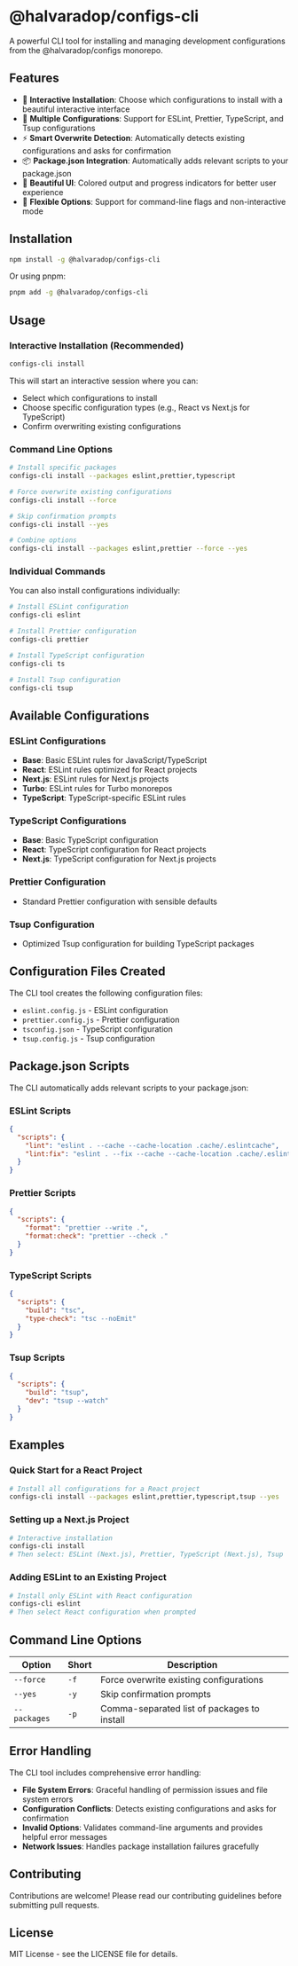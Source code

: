 # @halvaradop/configs-cli

A powerful CLI tool for installing and managing development configurations from the @halvaradop/configs monorepo.

## Features

- 🚀 **Interactive Installation**: Choose which configurations to install with a beautiful interactive interface
- 🔧 **Multiple Configurations**: Support for ESLint, Prettier, TypeScript, and Tsup configurations
- ⚡ **Smart Overwrite Detection**: Automatically detects existing configurations and asks for confirmation
- 📦 **Package.json Integration**: Automatically adds relevant scripts to your package.json
- 🎨 **Beautiful UI**: Colored output and progress indicators for better user experience
- 🔄 **Flexible Options**: Support for command-line flags and non-interactive mode

## Installation

```bash
npm install -g @halvaradop/configs-cli
```

Or using pnpm:

```bash
pnpm add -g @halvaradop/configs-cli
```

## Usage

### Interactive Installation (Recommended)

```bash
configs-cli install
```

This will start an interactive session where you can:
- Select which configurations to install
- Choose specific configuration types (e.g., React vs Next.js for TypeScript)
- Confirm overwriting existing configurations

### Command Line Options

```bash
# Install specific packages
configs-cli install --packages eslint,prettier,typescript

# Force overwrite existing configurations
configs-cli install --force

# Skip confirmation prompts
configs-cli install --yes

# Combine options
configs-cli install --packages eslint,prettier --force --yes
```

### Individual Commands

You can also install configurations individually:

```bash
# Install ESLint configuration
configs-cli eslint

# Install Prettier configuration
configs-cli prettier

# Install TypeScript configuration
configs-cli ts

# Install Tsup configuration
configs-cli tsup
```

## Available Configurations

### ESLint Configurations
- **Base**: Basic ESLint rules for JavaScript/TypeScript
- **React**: ESLint rules optimized for React projects
- **Next.js**: ESLint rules for Next.js projects
- **Turbo**: ESLint rules for Turbo monorepos
- **TypeScript**: TypeScript-specific ESLint rules

### TypeScript Configurations
- **Base**: Basic TypeScript configuration
- **React**: TypeScript configuration for React projects
- **Next.js**: TypeScript configuration for Next.js projects

### Prettier Configuration
- Standard Prettier configuration with sensible defaults

### Tsup Configuration
- Optimized Tsup configuration for building TypeScript packages

## Configuration Files Created

The CLI tool creates the following configuration files:

- `eslint.config.js` - ESLint configuration
- `prettier.config.js` - Prettier configuration
- `tsconfig.json` - TypeScript configuration
- `tsup.config.js` - Tsup configuration

## Package.json Scripts

The CLI automatically adds relevant scripts to your package.json:

### ESLint Scripts
```json
{
  "scripts": {
    "lint": "eslint . --cache --cache-location .cache/.eslintcache",
    "lint:fix": "eslint . --fix --cache --cache-location .cache/.eslintcache"
  }
}
```

### Prettier Scripts
```json
{
  "scripts": {
    "format": "prettier --write .",
    "format:check": "prettier --check ."
  }
}
```

### TypeScript Scripts
```json
{
  "scripts": {
    "build": "tsc",
    "type-check": "tsc --noEmit"
  }
}
```

### Tsup Scripts
```json
{
  "scripts": {
    "build": "tsup",
    "dev": "tsup --watch"
  }
}
```

## Examples

### Quick Start for a React Project

```bash
# Install all configurations for a React project
configs-cli install --packages eslint,prettier,typescript,tsup --yes
```

### Setting up a Next.js Project

```bash
# Interactive installation
configs-cli install
# Then select: ESLint (Next.js), Prettier, TypeScript (Next.js), Tsup
```

### Adding ESLint to an Existing Project

```bash
# Install only ESLint with React configuration
configs-cli eslint
# Then select React configuration when prompted
```

## Command Line Options

| Option | Short | Description |
|--------|-------|-------------|
| `--force` | `-f` | Force overwrite existing configurations |
| `--yes` | `-y` | Skip confirmation prompts |
| `--packages` | `-p` | Comma-separated list of packages to install |

## Error Handling

The CLI tool includes comprehensive error handling:

- **File System Errors**: Graceful handling of permission issues and file system errors
- **Configuration Conflicts**: Detects existing configurations and asks for confirmation
- **Invalid Options**: Validates command-line arguments and provides helpful error messages
- **Network Issues**: Handles package installation failures gracefully

## Contributing

Contributions are welcome! Please read our contributing guidelines before submitting pull requests.

## License

MIT License - see the LICENSE file for details.
